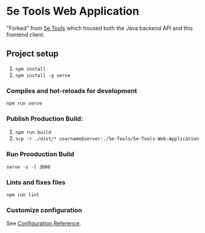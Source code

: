 # 5e Tools Web Application

"Forked" from [5e Tools](https://github.com/dargall91/5e-Tools) which housed both the Java backend API and this frontend client.

## Project setup

1. `npm install`
2. `npm install -g serve`

### Compiles and hot-reloads for development
```
npm run serve
```

### Publish Production Build:

1. `npm run build`
2. `scp -r ./dist/* username@server:./5e-Tools/5e-Tools-Web-Application`

### Run Prooduction Build

`serve -s -l 3000`

### Lints and fixes files
```
npm run lint
```

### Customize configuration
See [Configuration Reference](https://cli.vuejs.org/config/).
